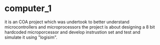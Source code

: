 # computer_1
it is an COA project which was undertook to better understand microcontrollers and microprocessors
the project is about designing a 8 bit hardcoded microporcessor and develop instrustion set and test and simulate it using "logisim".
